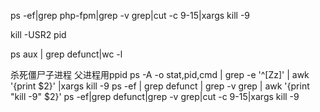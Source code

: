 ps -ef|grep php-fpm|grep -v grep|cut -c 9-15|xargs kill -9

kill -USR2  pid

 ps aux | grep defunct|wc -l
 
 
 
 
杀死僵尸子进程  父进程用ppid
ps -A -o stat,pid,cmd | grep -e '^[Zz]' | awk '{print $2}' |xargs kill -9
ps -ef | grep defunct | grep -v grep | awk '{print "kill -9" $2}'
ps -ef|grep defunct|grep -v grep|cut -c 9-15|xargs kill -9